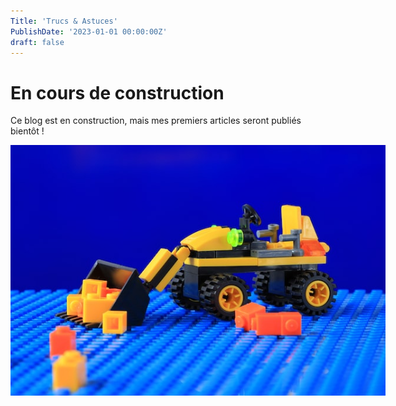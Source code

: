 ```yaml
---
Title: 'Trucs & Astuces'
PublishDate: '2023-01-01 00:00:00Z'
draft: false
---
```


<!--more-->

<style>
.img-sizes{min-height:50px;max-height:600px;min-width:50px;max-width:600px;height:auto;width:auto}
</style>

# En cours de construction

Ce blog est en construction, mais mes premiers articles seront publiés bientôt !

<p align="center"><img class="img-sizes" src="./images/WIP.jpg"></p>
